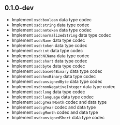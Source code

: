 ## 0.1.0-dev

- Implement `xsd:boolean` data type codec
- Implement `xsd:string` data type codec
- Implement `xsd:nmtoken` data type codec
- Implement `xsd:normalizedString` data type codec
- Implement `xsd:Name` data type codec
- Implement `xsd:token` data type codec
- Implement `xsd:int` data type codec
- Implement `xsd:NCName` data type codec
- Implement `xsd:short` data type codec
- Implement `xsd:byte` data type codec
- Implement `xsd:base64Binary` data type codec
- Implement `xsd:hexBinary` data type codec
- Implement `xsd:unsignedByte` data type codec
- Implement `xsd:nonNegativeInteger` data type codec
- Implement `xsd:long` data type codec
- Implement `xsd:language` data type codec
- Implement `xsd:gYearMonth` codec and data type
- Implement `xsd:gYear` codec and data type
- Implement `xsd:gMonth` codec and data type
- Implement `xsd:unsignedShort` data type codec